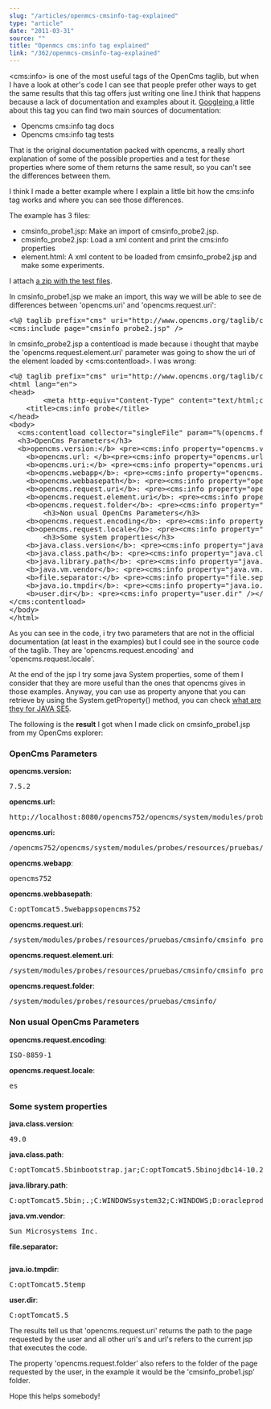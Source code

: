 ```yaml
---
slug: "/articles/openmcs-cmsinfo-tag-explained"
type: "article"
date: "2011-03-31"
source: ""
title: "Openmcs cms:info tag explained"
link: "/362/openmcs-cmsinfo-tag-explained"
---
```


&lt;cms:info&gt; is one of the most useful tags of the OpenCms taglib, but when I have a look at other's code I can see that people prefer other ways to get the same results that this tag offers just writing one line.I think that happens because a lack of documentation and examples about it. <a href="http://www.google.es/search?sourceid=chrome&amp;ie=UTF-8&amp;q=cms%3Ainfo+opencms" target="_blank">Googleing </a>a little about this tag you can find two main sources of documentation:
<ul>
	<li>Opencms cms:info tag docs</li>
	<li>Opencms cms:info tag tests</li>
</ul>
That is the original documentation packed with opencms, a really short explanation of some of the possible properties and a test for these properties where some of them returns the same result, so you can't see the differences between them.

I think I made a better example where I explain a little bit how the cms:info tag works and where you can see those differences.

<!--more Some source code inside this post. -->The example has 3 files:
<ul>
	<li>cmsinfo_probe1.jsp: Make an import of cmsinfo_probe2.jsp.</li>
	<li>cmsinfo_probe2.jsp: Load a xml content and print the cms:info properties</li>
	<li>element.html: A xml content to be loaded from cmsinfo_probe2.jsp and make some experiments.</li>
</ul>
I attach <a href="http://marquex.es/?attachment_id=363" target="_blank">a zip with the test files</a>.

In cmsinfo_probe1.jsp we make an import, this way we will be able to see de differences between 'opencms.uri' and 'opencms.request.uri':
<pre lang="java" escaped="true" line="1">&lt;%@ taglib prefix="cms" uri="http://www.opencms.org/taglib/cms" %&gt;
&lt;cms:include page="cmsinfo_probe2.jsp" /&gt;</pre>
In cmsinfo_probe2.jsp a contentload is made because i thought that maybe the 'opencms.request.element.uri' parameter was going to show the uri of the element loaded by &lt;cms:contentload&gt;. I was wrong:
<pre lang="java" escaped="true" line="1">&lt;%@ taglib prefix="cms" uri="http://www.opencms.org/taglib/cms" %&gt;&lt;!DOCTYPE HTML PUBLIC "-//W3C//DTD HTML 4.01 Transitional//EN" "http://www.w3.org/TR/html4/loose.dtd"&gt;
&lt;html lang="en"&gt;
&lt;head&gt;
        &lt;meta http-equiv="Content-Type" content="text/html;charset=UTF-8"&gt;
	&lt;title&gt;cms:info probe&lt;/title&gt;
&lt;/head&gt;
&lt;body&gt;
  &lt;cms:contentload collector="singleFile" param="%(opencms.folder)element.html"&gt;
  &lt;h3&gt;OpenCms Parameters&lt;/h3&gt;
  &lt;b&gt;opencms.version:&lt;/b&gt; &lt;pre&gt;&lt;cms:info property="opencms.version" /&gt;&lt;/pre&gt;&lt;br/&gt;
	&lt;b&gt;opencms.url: &lt;/b&gt;&lt;pre&gt;&lt;cms:info property="opencms.url" /&gt;&lt;/pre&gt;&lt;br/&gt;
	&lt;b&gt;opencms.uri:&lt;/b&gt; &lt;pre&gt;&lt;cms:info property="opencms.uri" /&gt;&lt;/pre&gt;&lt;br/&gt;
	&lt;b&gt;opencms.webapp&lt;/b&gt;: &lt;pre&gt;&lt;cms:info property="opencms.webapp" /&gt;&lt;/pre&gt;&lt;br/&gt;
	&lt;b&gt;opencms.webbasepath&lt;/b&gt;: &lt;pre&gt;&lt;cms:info property="opencms.webbasepath" /&gt;&lt;/pre&gt;&lt;br/&gt;
	&lt;b&gt;opencms.request.uri&lt;/b&gt;: &lt;pre&gt;&lt;cms:info property="opencms.request.uri" /&gt;&lt;/pre&gt;&lt;br/&gt;
	&lt;b&gt;opencms.request.element.uri&lt;/b&gt;: &lt;pre&gt;&lt;cms:info property="opencms.request.element.uri" /&gt;&lt;/pre&gt;&lt;br/&gt;
	&lt;b&gt;opencms.request.folder&lt;/b&gt;: &lt;pre&gt;&lt;cms:info property="opencms.request.folder" /&gt;&lt;/pre&gt;&lt;br/&gt;
		&lt;h3&gt;Non usual OpenCms Parameters&lt;/h3&gt;
	&lt;b&gt;opencms.request.encoding&lt;/b&gt;: &lt;pre&gt;&lt;cms:info property="opencms.request.encoding" /&gt;&lt;/pre&gt;&lt;br/&gt;
	&lt;b&gt;opencms.request.locale&lt;/b&gt;: &lt;pre&gt;&lt;cms:info property="opencms.request.locale" /&gt;&lt;/pre&gt;&lt;br/&gt;
		&lt;h3&gt;Some system properties&lt;/h3&gt;
	&lt;b&gt;java.class.version&lt;/b&gt;: &lt;pre&gt;&lt;cms:info property="java.class.version" /&gt;&lt;/pre&gt;&lt;br/&gt;
	&lt;b&gt;java.class.path&lt;/b&gt;: &lt;pre&gt;&lt;cms:info property="java.class.path" /&gt;&lt;/pre&gt;&lt;br/&gt;
	&lt;b&gt;java.library.path&lt;/b&gt;: &lt;pre&gt;&lt;cms:info property="java.library.path" /&gt;&lt;/pre&gt;&lt;br/&gt;
	&lt;b&gt;java.vm.vendor&lt;/b&gt;: &lt;pre&gt;&lt;cms:info property="java.vm.vendor" /&gt;&lt;/pre&gt;&lt;br/&gt;
	&lt;b&gt;file.separator:&lt;/b&gt; &lt;pre&gt;&lt;cms:info property="file.separator" /&gt;&lt;/pre&gt;&lt;br/&gt;
	&lt;b&gt;java.io.tmpdir&lt;/b&gt;: &lt;pre&gt;&lt;cms:info property="java.io.tmpdir" /&gt;&lt;/pre&gt;&lt;br/&gt;
	&lt;b&gt;user.dir&lt;/b&gt;: &lt;pre&gt;&lt;cms:info property="user.dir" /&gt;&lt;/pre&gt;&lt;br/&gt;
&lt;/cms:contentload&gt;
&lt;/body&gt;
&lt;/html&gt;</pre>
As you can see in the code, i try two parameters that are not in the official documentation (at least in the examples) but I could see in the source code of the taglib. They are 'opencms.request.encoding' and 'opencms.request.locale'.

At the end of the jsp I try some java System properties, some of them I consider that they are more useful than the ones that opencms gives in those examples. Anyway, you can use as property anyone that you can retrieve by using the System.getProperty() method, you can check <a href="http://download.oracle.com/javase/1.5.0/docs/api/java/lang/System.html#getProperties()" target="_blank">what are they for JAVA SE5</a>.

The following is the <strong>result</strong> I got when I made click on cmsinfo_probe1.jsp from my OpenCms explorer:
<h3>OpenCms Parameters</h3>
<strong>opencms.version:</strong>
<pre>7.5.2</pre>
<strong>opencms.url: </strong>
<pre>http://localhost:8080/opencms752/opencms/system/modules/probes/resources/pruebas/cmsinfo/cmsinfo_probe2.jsp</pre>
<strong>opencms.uri:</strong>
<pre>/opencms752/opencms/system/modules/probes/resources/pruebas/cmsinfo/cmsinfo_probe2.jsp</pre>
<strong>opencms.webapp</strong>:
<pre>opencms752</pre>
<strong>opencms.webbasepath</strong>:
<pre>C:optTomcat5.5webappsopencms752</pre>
<strong>opencms.request.uri</strong>:
<pre>/system/modules/probes/resources/pruebas/cmsinfo/cmsinfo_probe1.jsp</pre>
<strong>opencms.request.element.uri</strong>:
<pre>/system/modules/probes/resources/pruebas/cmsinfo/cmsinfo_probe2.jsp</pre>
<strong>opencms.request.folder</strong>:
<pre>/system/modules/probes/resources/pruebas/cmsinfo/</pre>
<h3>Non usual OpenCms Parameters</h3>
<strong>opencms.request.encoding</strong>:
<pre>ISO-8859-1</pre>
<strong>opencms.request.locale</strong>:
<pre>es</pre>
<h3>Some system properties</h3>
<strong>java.class.version</strong>:
<pre>49.0</pre>
<strong>java.class.path</strong>:
<pre>C:optTomcat5.5binbootstrap.jar;C:optTomcat5.5binojdbc14-10.2.0.3.jar</pre>
<strong>java.library.path</strong>:
<pre>C:optTomcat5.5bin;.;C:WINDOWSsystem32;C:WINDOWS;D:oracleproduct10.1.0Db_1bin;D:oracleproduct10.1.0Db_1jre1.4.2binclient;C:oracleapporacleproduct10.2.0serverbin;C:WINDOWSsystem32;C:WINDOWS;C:WINDOWSSystem32Wbem;C:WINDOWSsystem32nls;C:WINDOWSsystem32nlsESPANOL;C:Archivos de programaIntelDMIX;C:optjdk1.5.0_17bin;C:grailsbin;C:Archivos de programaTortoiseGitbin;C:Archivos de programaKaspersky LabKaspersky Anti-Virus 6.0 for Windows Workstations MP4</pre>
<strong>java.vm.vendor</strong>:
<pre>Sun Microsystems Inc.</pre>
<strong>file.separator:</strong>
<pre></pre>
<strong>java.io.tmpdir</strong>:
<pre>C:optTomcat5.5temp</pre>
<strong>user.dir</strong>:
<pre>C:optTomcat5.5</pre>
The results tell us that 'opencms.request.uri' returns the path to the page requested by the user and all other uri's and url's refers to the current jsp that executes the code.

The property 'opencms.request.folder' also refers to the folder of the page requested by the user, in the example it would be the 'cmsinfo_probe1.jsp' folder.

Hope this helps somebody!